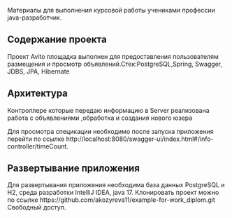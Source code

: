 Материалы для выполнения курсовой работы учениками профессии java-разработчик. 

<h2>Содержание проекта</h2>
Проект Avito площадка выполнен для предоставления пользователям размещения и просмотр объявлений.Стек:PostgreSQL,Spring, Swagger, JDBS, JPA, Hibernate
<h2>Архитектура</h2>
Контроллере которые передаю информацию в Server реализована работа с объявлениями ,обработка и создания нового юзера  

Для просмотра специкации необходимо после запуска приложения перейти по ссылке http://localhost:8080/swagger-ui/index.html#/info-controller/timeCount.

<h2> Развертывание приложения</h2>
Для развертывания приложения необходима база данных PostgreSQL и H2, среда разработки IntelliJ IDEA, java 17. Клонировать проект можно по ссылке https://github.com/akozyreva11/example-for-work_diplom.git
Свободный доступ.
